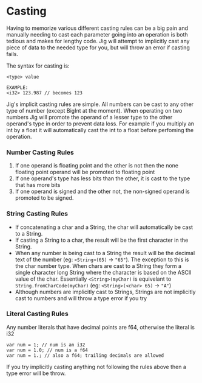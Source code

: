 # Casting
Having to memorize various different casting rules can be a big pain and manually needing to cast each parameter going into an operation is both tedious and makes for lengthy code. Jig will attempt to implicitly cast any piece of data to the needed type for you, but will throw an error if casting fails.

The syntax for casting is:
```
<type> value

EXAMPLE:
<i32> 123.987 // becomes 123
```
Jig's implicit casting rules are simple. All numbers can be cast to any other type of number (except BigInt at the moment). When operating on two numbers Jig will promote the operand of a lesser type to the other operand's type in order to prevent data loss. For example if you multiply an int by a float it will automatically cast the int to a float before perfoming the operation.

### Number Casting Rules
1)  If one operand is floating point and the other is not then the none floating point operand will be promoted to floating point
2)  If one operand's type has less bits than the other, it is cast to the type that has more bits
3)  If one operand is signed and the other not, the non-signed operand is promoted to be signed.

### String Casting Rules
- If concatenating a char and a String, the char will automatically be cast to a String.
- If casting a String to a char, the result will be the first character in the String.
- When any number is being cast to a String the result will be the decimal text of the number (eg: `<String>(65)` -> `"65"`). The exception to this is the char number type. When chars are cast to a String they form a single character long String where the character is based on the ASCII value of the char. Essentially `<String>(myChar)` is equivelant to `String.fromCharCode(myChar)` (eg: `<String>(<char> 65)` -> `"A"`)
- Although numbers are implicitly cast to Strings, Strings are not implicitly cast to numbers and will throw a type error if you try

### Literal Casting Rules
Any number literals that have decimal points are f64, otherwise the literal is i32
```
var num = 1; // num is an i32
var num = 1.0; // num is a f64
var num = 1.; // also a f64; trailing decimals are allowed
```
If you try implicitly casting anything not following the rules above then a type error will be throw.